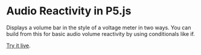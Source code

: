 # Audio Reactivity in P5.js

Displays a volume bar in the style of a voltage meter in two ways. You can build from this for basic audio volume reactivity by using conditionals like if.

[Try it live](https://editor.p5js.org/mngyuan/sketches/Q75alNf_G).

